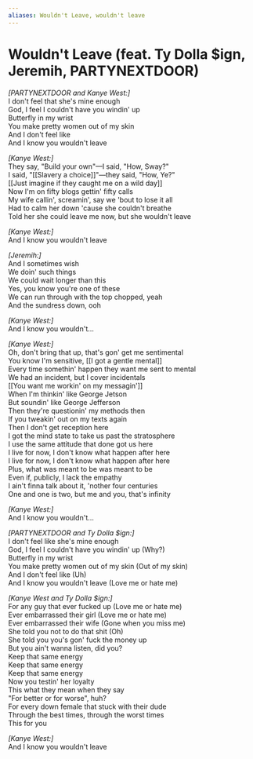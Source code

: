 ```yaml
---
aliases: Wouldn't Leave, wouldn't leave
---
```


# Wouldn't Leave (feat. Ty Dolla $ign, Jeremih, PARTYNEXTDOOR)

_[PARTYNEXTDOOR and Kanye West:]_  
I don't feel that she's mine enough  
God, I feel I couldn't have you windin' up  
Butterfly in my wrist  
You make pretty women out of my skin  
And I don't feel like  
And I know you wouldn't leave  

_[Kanye West:]_  
They say, "Build your own"—I said, "How, Sway?"  
I said, "[[Slavery a choice]]"—they said, "How, Ye?"  
[[Just imagine if they caught me on a wild day]]  
Now I'm on fifty blogs gettin' fifty calls  
My wife callin', screamin', say we 'bout to lose it all  
Had to calm her down 'cause she couldn't breathe  
Told her she could leave me now, but she wouldn't leave  

_[Kanye West:]_  
And I know you wouldn't leave  

_[Jeremih:]_  
And I sometimes wish  
We doin' such things  
We could wait longer than this  
Yes, you know you're one of these  
We can run through with the top chopped, yeah  
And the sundress down, ooh  

_[Kanye West:]_  
And I know you wouldn't…  

_[Kanye West:]_  
Oh, don't bring that up, that's gon' get me sentimental  
You know I'm sensitive, [[I got a gentle mental]]  
Every time somethin' happen they want me sent to mental  
We had an incident, but I cover incidentals  
[[You want me workin' on my messagin']]  
When I'm thinkin' like George Jetson  
But soundin' like George Jefferson  
Then they're questionin' my methods then  
If you tweakin' out on my texts again  
Then I don't get reception here  
I got the mind state to take us past the stratosphere  
I use the same attitude that done got us here  
I live for now, I don't know what happen after here  
I live for now, I don't know what happen after here  
Plus, what was meant to be was meant to be  
Even if, publicly, I lack the empathy  
I ain't finna talk about it, 'nother four centuries  
One and one is two, but me and you, that's infinity  

_[Kanye West:]_  
And I know you wouldn't…  

_[PARTYNEXTDOOR and Ty Dolla $ign:]_  
I don't feel like she's mine enough  
God, I feel I couldn't have you windin' up (Why?)  
Butterfly in my wrist  
You make pretty women out of my skin (Out of my skin)  
And I don't feel like (Uh)  
And I know you wouldn't leave (Love me or hate me)  

_[Kanye West and Ty Dolla $ign:]_  
For any guy that ever fucked up (Love me or hate me)  
Ever embarrassed their girl (Love me or hate me)  
Ever embarrassed their wife (Gone when you miss me)  
She told you not to do that shit (Oh)  
She told you you's gon' fuck the money up  
But you ain't wanna listen, did you?  
Keep that same energy  
Keep that same energy  
Keep that same energy  
Now you testin' her loyalty  
This what they mean when they say  
"For better or for worse", huh?  
For every down female that stuck with their dude  
Through the best times, through the worst times  
This for you  

_[Kanye West:]_  
And I know you wouldn't leave
